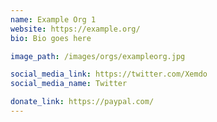 ```yaml
---
name: Example Org 1
website: https://example.org/
bio: Bio goes here

image_path: /images/orgs/exampleorg.jpg

social_media_link: https://twitter.com/Xemdo
social_media_name: Twitter

donate_link: https://paypal.com/
---
```

